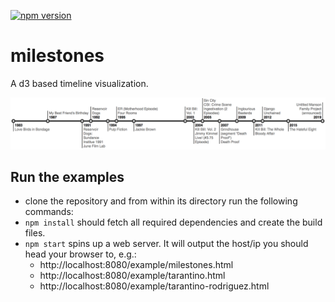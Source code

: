 [![npm version](https://badge.fury.io/js/d3-milestones.svg)](https://badge.fury.io/js/d3-milestones)

# milestones

A d3 based timeline visualization.

![Quentin Tarantino Movie Timeline](example/tarantino.png)

## Run the examples

- clone the repository and from within its directory run the following commands:
- `npm install` should fetch all required dependencies and create the build files.
- `npm start` spins up a web server. It will output the host/ip you should head your browser to, e.g.:
  - http://localhost:8080/example/milestones.html
  - http://localhost:8080/example/tarantino.html
  - http://localhost:8080/example/tarantino-rodriguez.html
